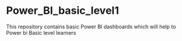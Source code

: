 # Power_BI_basic_level1
This repository contains basic Power BI dashboards which will help to Power bi Basic level learners
